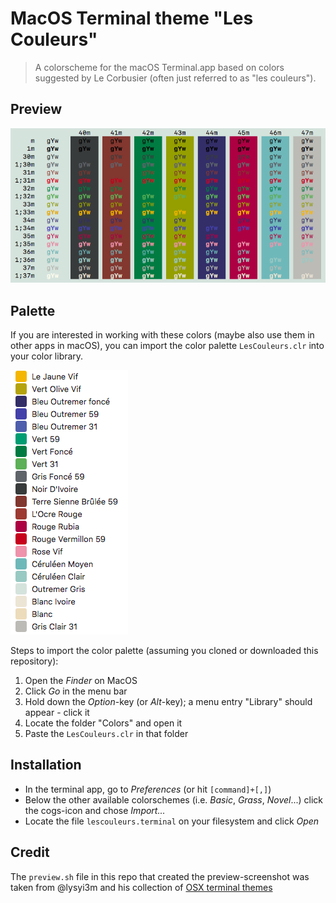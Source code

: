 # MacOS Terminal theme "Les Couleurs"

> A colorscheme for the macOS Terminal.app based on colors suggested by Le
> Corbusier (often just referred to as "les couleurs").

## Preview
![Termina Preview](/screenshots/les_couleurs.png)

## Palette
If you are interested in working with these colors (maybe also use them in other
apps in macOS), you can import the color palette `LesCouleurs.clr` into your
color library.

![Palette Preview](/screenshots/palette.png)

Steps to import the color palette (assuming you cloned or downloaded this
repository):

1) Open the *Finder* on MacOS
2) Click *Go* in the menu bar
3) Hold down the *Option*-key (or *Alt*-key); a menu entry "Library" should
appear - click it
4) Locate the folder "Colors" and open it
5) Paste the `LesCouleurs.clr` in that folder

## Installation
- In the terminal app, go to _Preferences_ (or hit `[command]+[,]`)
- Below the other available colorschemes (i.e. *Basic*, *Grass*, *Novel*...)
  click the cogs-icon and chose _Import..._
- Locate the file `lescouleurs.terminal` on your filesystem and click _Open_

## Credit
The `preview.sh` file in this repo that created the preview-screenshot
was taken from @lysyi3m and his collection of 
[OSX terminal themes](https://github.com/lysyi3m/osx-terminal-themes)
